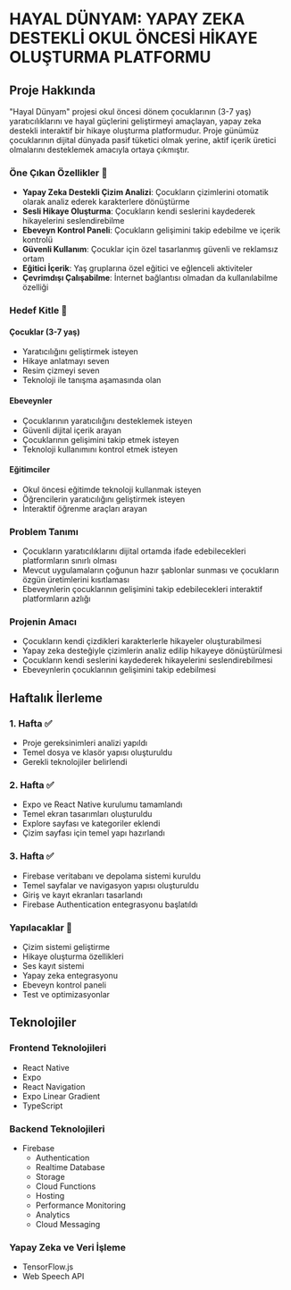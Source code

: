 # HAYAL DÜNYAM: YAPAY ZEKA DESTEKLİ OKUL ÖNCESİ HİKAYE OLUŞTURMA PLATFORMU

## Proje Hakkında

"Hayal Dünyam" projesi okul öncesi dönem çocuklarının (3-7 yaş) yaratıcılıklarını ve hayal güçlerini geliştirmeyi amaçlayan, yapay zeka destekli interaktif bir hikaye oluşturma platformudur. Proje günümüz çocuklarının dijital dünyada pasif tüketici olmak yerine, aktif içerik üretici olmalarını desteklemek amacıyla ortaya çıkmıştır.

### Öne Çıkan Özellikler 🌟

- **Yapay Zeka Destekli Çizim Analizi**: Çocukların çizimlerini otomatik olarak analiz ederek karakterlere dönüştürme
- **Sesli Hikaye Oluşturma**: Çocukların kendi seslerini kaydederek hikayelerini seslendirebilme
- **Ebeveyn Kontrol Paneli**: Çocukların gelişimini takip edebilme ve içerik kontrolü
- **Güvenli Kullanım**: Çocuklar için özel tasarlanmış güvenli ve reklamsız ortam
- **Eğitici İçerik**: Yaş gruplarına özel eğitici ve eğlenceli aktiviteler
- **Çevrimdışı Çalışabilme**: İnternet bağlantısı olmadan da kullanılabilme özelliği

### Hedef Kitle 👥

#### Çocuklar (3-7 yaş)

- Yaratıcılığını geliştirmek isteyen
- Hikaye anlatmayı seven
- Resim çizmeyi seven
- Teknoloji ile tanışma aşamasında olan

#### Ebeveynler

- Çocuklarının yaratıcılığını desteklemek isteyen
- Güvenli dijital içerik arayan
- Çocuklarının gelişimini takip etmek isteyen
- Teknoloji kullanımını kontrol etmek isteyen

#### Eğitimciler

- Okul öncesi eğitimde teknoloji kullanmak isteyen
- Öğrencilerin yaratıcılığını geliştirmek isteyen
- İnteraktif öğrenme araçları arayan

### Problem Tanımı

- Çocukların yaratıcılıklarını dijital ortamda ifade edebilecekleri platformların sınırlı olması
- Mevcut uygulamaların çoğunun hazır şablonlar sunması ve çocukların özgün üretimlerini kısıtlaması
- Ebeveynlerin çocuklarının gelişimini takip edebilecekleri interaktif platformların azlığı

### Projenin Amacı

- Çocukların kendi çizdikleri karakterlerle hikayeler oluşturabilmesi
- Yapay zeka desteğiyle çizimlerin analiz edilip hikayeye dönüştürülmesi
- Çocukların kendi seslerini kaydederek hikayelerini seslendirebilmesi
- Ebeveynlerin çocuklarının gelişimini takip edebilmesi

## Haftalık İlerleme

### 1. Hafta ✅

- Proje gereksinimleri analizi yapıldı
- Temel dosya ve klasör yapısı oluşturuldu
- Gerekli teknolojiler belirlendi

### 2. Hafta ✅

- Expo ve React Native kurulumu tamamlandı
- Temel ekran tasarımları oluşturuldu
- Explore sayfası ve kategoriler eklendi
- Çizim sayfası için temel yapı hazırlandı

### 3. Hafta ✅

- Firebase veritabanı ve depolama sistemi kuruldu
- Temel sayfalar ve navigasyon yapısı oluşturuldu
- Giriş ve kayıt ekranları tasarlandı
- Firebase Authentication entegrasyonu başlatıldı

### Yapılacaklar 🚀

- Çizim sistemi geliştirme
- Hikaye oluşturma özellikleri
- Ses kayıt sistemi
- Yapay zeka entegrasyonu
- Ebeveyn kontrol paneli
- Test ve optimizasyonlar

## Teknolojiler

### Frontend Teknolojileri

- React Native
- Expo
- React Navigation
- Expo Linear Gradient
- TypeScript

### Backend Teknolojileri

- Firebase
  - Authentication
  - Realtime Database
  - Storage
  - Cloud Functions
  - Hosting
  - Performance Monitoring
  - Analytics
  - Cloud Messaging

### Yapay Zeka ve Veri İşleme

- TensorFlow.js
- Web Speech API
